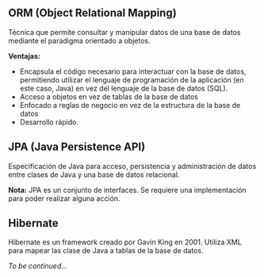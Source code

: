 ## ORM (Object Relational Mapping)

Técnica que permite consultar y manipular datos de una base de datos mediante el paradigma orientado a objetos.

**Ventajas:**
- Encapsula el código necesario para interactuar con la base de datos, permitiendo utilizar el lenguaje de programación de la aplicación (en este caso, Java) en vez del lenguaje de la base de datos (SQL).
- Acceso a objetos en vez de tablas de la base de datos
- Enfocado a reglas de negocio en vez de la estructura de la base de datos
- Desarrollo rápido.


## JPA (Java Persistence API)
 
Especificación de Java para acceso, persistencia y administración de datos entre clases de Java y una base de datos relacional.

**Nota:** JPA es un conjunto de interfaces. Se requiere una implementación para poder realizar alguna acción.

## Hibernate

Hibernate es un framework creado por Gavin King en 2001. Utiliza XML para mapear las clase de Java a tablas de la base de datos.

*To be continued...*